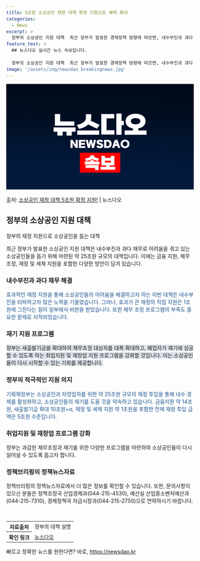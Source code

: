```yaml
---
title: 5조원 소상공인 재정 대책 확정 지원으로 혜택 확대
categories:
  - News
excerpt: >
  정부의 소상공인 지원 대책  최근 정부가 발표한 경제정책 방향에 따르면, 내수부진과 과다 채무로 어려움을 겪…
feature_text: >
  ## 뉴스다오 실시간 뉴스 속보입니다.

  정부의 소상공인 지원 대책  최근 정부가 발표한 경제정책 방향에 따르면, 내수부진과 과다 채무로 어려움을 겪…
image: '/assets/img/newsdao_breakingnews.jpg'
---
```


![뉴스다오 속보](/assets/img/newsdao_breakingnews.jpg)

<p>출처: <a href="https://newsdao.kr/4606" rel="dofollow">소상공인 재정 대책 5조원 확정 지원!</a> | 뉴스다오</p>

<h2 data-ke-size="size26">정부의 소상공인 지원 대책</h2>
정부의 재정 지원으로 소상공인을 돕는 대책
<p data-ke-size="size16">최근 정부가 발표한 소상공인 지원 대책은 내수부진과 과다 채무로 어려움을 겪고 있는 소상공인들을 돕기 위해 마련된 약 25조원 규모의 대책입니다. 이에는 금융 지원, 채무조정, 재정 및 세제 지원을 포함한 다양한 방안이 담겨 있습니다.</p>

<h3>내수부진과 과다 채무 해결</h3>
<span style="color: #1a5490;">효과적인 재정 지원을 통해 소상공인들의 어려움을 해결하고자 하는 이번 대책은 내수부진을 타파하고자 많은 노력을 기울였습니다. 그러나, 효과가 큰 재정의 직접 지원은 1조원에 그친다는 점이 일부에서 비판을 받았습니다. 또한 채무 조정 프로그램의 부족도 중요한 문제로 지적되었습니다.</span>

<h3>재기 지원 프로그램</h3>
<span style="background-color: #21538527;">정부는 새출발기금을 확대하여 채무조정 대상자를 대폭 확대하고, 폐업자가 재기에 성공할 수 있도록 하는 취업지원 및 재창업 지원 프로그램을 강화할 것입니다. 이는 소상공인들이 다시 시작할 수 있는 기회를 제공합니다.</span>

<h3>정부의 적극적인 지원 의지</h3>
<span style="color: #1a5490;">기획재정부는 소상공인과 자영업자를 위한 약 25조원 규모의 재정 투입을 통해 내수 경제를 활성화하고, 소상공인들의 재기를 도울 것을 약속하고 있습니다. 금융지원 약 14조원, 새출발기금 확대 10조원+α, 재정 및 세제 지원 약 1조원을 포함한 전체 재정 투입 금액은 5조원 수준입니다.</span>

<h3>취업지원 및 재창업 프로그램 강화</h3>
정부는 과감한 채무조정과 재기를 위한 다양한 프로그램을 마련하여 소상공인들이 다시 일어설 수 있도록 돕고자 합니다.

<h3>정책브리핑의 정책뉴스자료</h3>
정책브리핑의 정책뉴스자료에서 더 많은 정보를 확인할 수 있습니다. 또한, 문의사항이 있으신 분들은 정책조정국 산업경제과(044-215-4530), 예산실 산업중소벤처예산과(044-215-7310), 경제정책국 자금시장과(044-215-2750)으로 연락하시기 바랍니다.

<p data-ke-size="size16">&nbsp;</p>

<table>
  <tr>
    <th>자료출처</th>
    <td>정부의 대책 설명</td>
  </tr>
  <tr>
    <th>확인 링크</th>
    <td><a href="https://newsdao.kr/4606">뉴스다오</a></td>
  </tr>
</table> 

빠르고 정확한 뉴스를 원한다면? 바로, <a href="https://newsdao.kr" rel="dofollow">https://newsdao.kr</a>


    
